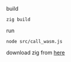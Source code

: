 build
```
zig build
```

run
```
node src/call_wasm.js
```

download zig from
[here](https://ziglang.org/download/)
